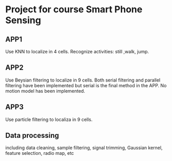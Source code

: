 # Project for course Smart Phone Sensing
## APP1
Use KNN to localize in 4 cells.
Recognize activities: still ,walk, jump.
## APP2
Use Beysian filtering to localize in 9 cells.
Both serial filtering and parallel filtering have been implemented but serial is the final method in the APP.
No motion model has been implemented.
## APP3
Use particle filtering to localiza in 9 cells.

## Data processing
including data cleaning, sample filtering, signal trimming, Gaussian kernel, feature selection, radio map, etc
